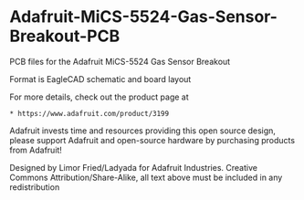 # Adafruit-MiCS-5524-Gas-Sensor-Breakout-PCB
PCB files for the Adafruit MiCS-5524 Gas Sensor Breakout

Format is EagleCAD schematic and board layout

For more details, check out the product page at

    * https://www.adafruit.com/product/3199

Adafruit invests time and resources providing this open source design, please support Adafruit and open-source hardware by purchasing products from Adafruit!

Designed by Limor Fried/Ladyada for Adafruit Industries.
Creative Commons Attribution/Share-Alike, all text above must be included in any redistribution